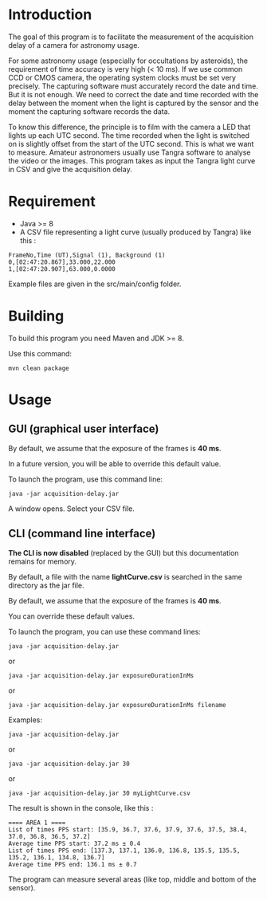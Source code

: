 # Introduction

The goal of this program is to facilitate the measurement of the acquisition delay of a camera for astronomy usage.

For some astronomy usage (especially for occultations by asteroids), the requirement of time accuracy is very high (< 10 ms). If we use common CCD or CMOS camera, the operating system clocks must be set very precisely. The capturing software must accurately record the date and time. But it is not enough. We need to correct the date and time recorded with the delay between the moment when the light is captured by the sensor and the moment the capturing software records the data.

To know this difference, the principle is to film with the camera a LED that lights up each UTC second. The time recorded when the light is switched on is slightly offset from the start of the UTC second. This is what we want to measure. Amateur astronomers usually use Tangra software to analyse the video or the images. This program takes as input the Tangra light curve in CSV and give the acquisition delay.

# Requirement

- Java >= 8
- A CSV file representing a light curve (usually produced by Tangra) like this :

```
FrameNo,Time (UT),Signal (1), Background (1)
0,[02:47:20.867],33.000,22.000
1,[02:47:20.907],63.000,0.0000
```

Example files are given in the src/main/config folder.

# Building

To build this program you need Maven and JDK >= 8.

Use this command:

```console
mvn clean package
```

# Usage

## GUI (graphical user interface)

By default, we assume that the exposure of the frames is **40 ms**.

In a future version, you will be able to override this default value.

To launch the program, use this command line:

```console
java -jar acquisition-delay.jar
```

A window opens. Select your CSV file.

## CLI (command line interface)

**The CLI is now disabled** (replaced by the GUI) but this documentation remains for memory.

By default, a file with the name **lightCurve.csv** is searched in the same directory as the jar file.

By default, we assume that the exposure of the frames is **40 ms**.

You can override these default values.

To launch the program, you can use these command lines:

```console
java -jar acquisition-delay.jar
```

or

```console
java -jar acquisition-delay.jar exposureDurationInMs
```

or

```console
java -jar acquisition-delay.jar exposureDurationInMs filename
```

Examples:

```console
java -jar acquisition-delay.jar
```

or

```console
java -jar acquisition-delay.jar 30
```

or

```console
java -jar acquisition-delay.jar 30 myLightCurve.csv
```

The result is shown in the console, like this :

```console
==== AREA 1 ====
List of times PPS start: [35.9, 36.7, 37.6, 37.9, 37.6, 37.5, 38.4, 37.0, 36.8, 36.5, 37.2]
Average time PPS start: 37.2 ms ± 0.4
List of times PPS end: [137.3, 137.1, 136.0, 136.8, 135.5, 135.5, 135.2, 136.1, 134.8, 136.7]
Average time PPS end: 136.1 ms ± 0.7
```

The program can measure several areas (like top, middle and bottom of the sensor).